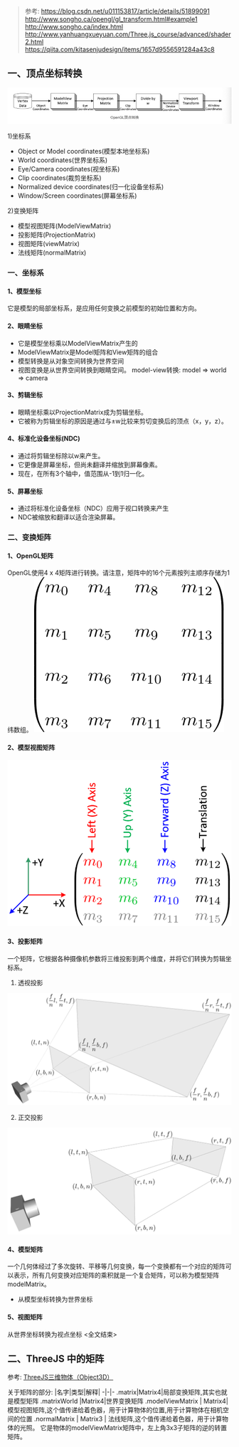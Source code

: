 > 参考:
> https://blog.csdn.net/u011153817/article/details/51899091
> http://www.songho.ca/opengl/gl_transform.html#example1
> http://www.songho.ca/index.html
> http://www.yanhuangxueyuan.com/Three.js_course/advanced/shader2.html
> https://qiita.com/kitasenjudesign/items/1657d9556591284a43c8


## 一、顶点坐标转换
<img src="./noteImg/1560816931941.jpg">

1)坐标系
- Object or Model coordinates(模型本地坐标系)
- World coordinates(世界坐标系)
- Eye/Camera coordinates(视坐标系)
- Clip coordinates(裁剪坐标系)
- Normalized device coordinates(归一化设备坐标系)
- Window/Screen coordinates(屏幕坐标系)

2)变换矩阵
- 模型视图矩阵(ModelViewMatrix)
- 投影矩阵(ProjectionMatrix)
- 视图矩阵(viewMatrix)
- 法线矩阵(normalMatrix)

### 一、坐标系
#### 1、模型坐标
它是模型的局部坐标系，是应用任何变换之前模型的初始位置和方向。

#### 2、眼睛坐标
- 它是模型坐标乘以ModelViewMatrix产生的
- ModelViewMatrix是Model矩阵和View矩阵的组合
- 模型转换是从对象空间转换为世界空间
- 视图变换是从世界空间转换到眼睛空间。
model-view转换: model => world => camera

#### 3、剪辑坐标
- 眼睛坐标乘以ProjectionMatrix成为剪辑坐标。
- 它被称为剪辑坐标的原因是通过与±w比较来剪切变换后的顶点（x，y，z）。

#### 4、标准化设备坐标(NDC)
- 通过将剪辑坐标除以w来产生。
- 它更像是屏幕坐标，但尚未翻译并缩放到屏幕像素。
- 现在，在所有3个轴中，值范围从-1到1归一化。

#### 5、屏幕坐标
- 通过将标准化设备坐标（NDC）应用于视口转换来产生
- NDC被缩放和翻译以适合渲染屏幕。

### 二、变换矩阵
#### 1、OpenGL矩阵
OpenGL使用4 x 4矩阵进行转换。请注意，矩阵中的16个元素按列主顺序存储为1纬数组。
<img src="./noteImg/gl_transform04.png">

#### 2、模型视图矩阵
<img src="./noteImg/gl_anglestoaxes01.png">

#### 3、投影矩阵
一个矩阵，它根据各种摄像机参数将三维投影到两个维度，并将它们转换为剪辑坐标系。

1) 透视投影
<img src="./noteImg/gl_transform09.png">

2) 正交投影
<img src="./noteImg/gl_transform11.png">

#### 4、模型矩阵
一个几何体经过了多次旋转、平移等几何变换，每一个变换都有一个对应的矩阵可以表示，所有几何变换对应矩阵的乘积就是一个复合矩阵，可以称为模型矩阵modelMatrix。
- 从模型坐标转换为世界坐标

#### 5、视图矩阵
从世界坐标转换为视点坐标
<全文结束>



## 二、ThreeJS 中的矩阵
参考: [ThreeJS三维物体（Object3D）](https://threejs.org/docs/index.html#api/zh/core/Object3D)

关于矩阵的部分:
|名字|类型|解释|
-|-|-
.matrix|Matrix4|局部变换矩阵,其实也就是模型矩阵
.matrixWorld |Matrix4|世界变换矩阵
.modelViewMatrix | Matrix4| 模型视图矩阵,这个值传递给着色器，用于计算物体的位置,用于计算物体在相机空间的位置
.normalMatrix | Matrix3 | 法线矩阵,这个值传递给着色器，用于计算物体的光照。 它是物体的modelViewMatrix矩阵中，左上角3x3子矩阵的逆的转置矩阵。



